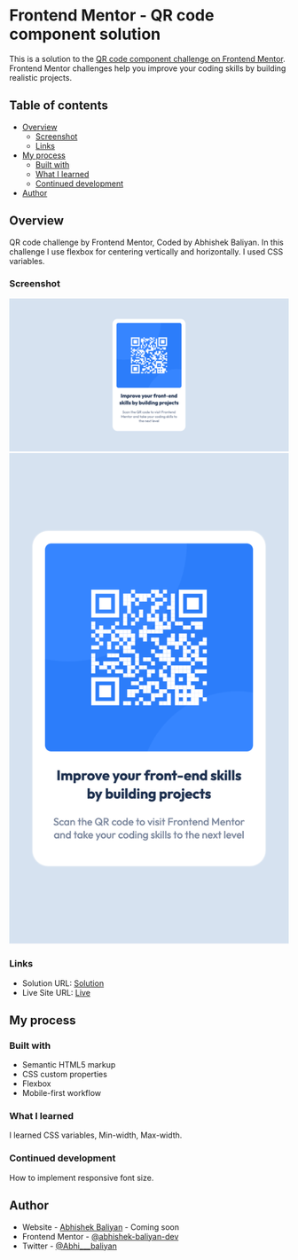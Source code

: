 # Frontend Mentor - QR code component solution

This is a solution to the [QR code component challenge on Frontend Mentor](https://www.frontendmentor.io/challenges/qr-code-component-iux_sIO_H). Frontend Mentor challenges help you improve your coding skills by building realistic projects. 

## Table of contents

- [Overview](#overview)
  - [Screenshot](#screenshot)
  - [Links](#links)
- [My process](#my-process)
  - [Built with](#built-with)
  - [What I learned](#what-i-learned)
  - [Continued development](#continued-development)
- [Author](#author)

## Overview

QR code challenge by Frontend Mentor, Coded by Abhishek Baliyan. In this challenge I use flexbox for centering vertically and horizontally. I used CSS variables.

### Screenshot

![Desktop View](./Screenshot-1.png)
![Mobile View](./Screenshot-2.png)

### Links

- Solution URL: [Solution](https://github.com/abhishek-baliyan-dev/Frontend-mentor-challenge-QR-code-component)
- Live Site URL: [Live](https://abhishek-baliyan-dev.github.io/Frontend-mentor-challenge-QR-code-component/)

## My process

### Built with

- Semantic HTML5 markup
- CSS custom properties
- Flexbox
- Mobile-first workflow

### What I learned

I learned CSS variables, Min-width, Max-width.

### Continued development

How to implement responsive font size.

## Author

- Website - [Abhishek Baliyan](https://www.abhishekbaliyan.com) - Coming soon
- Frontend Mentor - [@abhishek-baliyan-dev](https://www.frontendmentor.io/profile/abhishek-baliyan-dev)
- Twitter - [@Abhi___baliyan](https://twitter.com/Abhi___baliyan)
